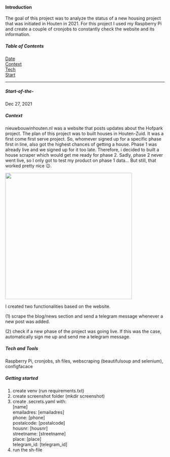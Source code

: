 #### Introduction 
The goal of this project was to analyze the status of a new housing project that was initiated in Houten in 2021.
For this project I used my Raspberry Pi and create a couple of cronjobs to constantly check the website and its information. 


##### Table of Contents  
[Date](#Date)    
[Context](#Context)      
[Tech](#Tech-and-Tools)      
[Start](#Start)     

---

##### Start-of-the-
Dec 27, 2021

##### Context
nieuwbouwinhouten.nl was a website that posts updates about the Hofpark project. The plan of this project was to built houses in Houten-Zuid. It was a first come first serve project. So, whomever signed up for a specific phase first in line, also got the highest chances of getting a house. Phase 1 was already live and we signed up for it too late. Therefore, i decided to built a house scraper which would get me ready for phase 2. Sadly, phase 2 never went live, so I only got to test my product on phase 1 data... But still, that worked pretty nice  :wink:.

<img src="img/horpark.png" width="400">

I created two functionalities based on the website.

(1) scrape the blog/news section and send a telegram message whenever a new post was added.

(2) check if a new phase of the project was going live. If this was the case, automatically sign me up and send me a telegram message.

##### Tech and Tools
Raspberry Pi, cronjobs, sh files, webscraping (beautifulsoup and selenium), configfacace


##### Getting started     
1. create venv (run requirements.txt)
2. create screenshot folder (mkdir screenshot)
3. create .secrets.yaml with:  
        [name]  
        emailadres: [emailadres]  
        phone: [phone]  
        postalcode: [postalcode]  
        housnr: [housnr]  
        streetname: [streetname]  
        place: [place]  
        telegram_id: [telegram_id]
4. run the sh-file    